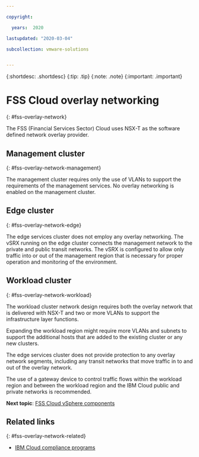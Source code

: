 ```yaml
---

copyright:

  years:  2020

lastupdated: "2020-03-04"

subcollection: vmware-solutions


---
```


{:shortdesc: .shortdesc}
{:tip: .tip}
{:note: .note}
{:important: .important}

# FSS Cloud overlay networking
{: #fss-overlay-network}

The FSS (Financial Services Sector) Cloud uses NSX-T as the software defined network overlay provider.

## Management cluster
{: #fss-overlay-network-management}

The management cluster requires only the use of VLANs to support the requirements of the management services. No overlay networking is enabled on the management cluster.

## Edge cluster
{: #fss-overlay-network-edge}

The edge services cluster does not employ any overlay networking. The vSRX running on the edge cluster connects the management network to the private and public transit networks. The vSRX is configured to allow only traffic into or out of the management region that is necessary for proper operation and monitoring of the environment.

## Workload cluster
{: #fss-overlay-network-workload}

The workload cluster network design requires both the overlay network that is delivered with NSX-T and two or more VLANs to support the infrastructure layer functions.

Expanding the workload region might require more VLANs and subnets to support the additional hosts that are added to the existing cluster or any new clusters.

The edge services cluster does not provide protection to any overlay network segments, including any transit networks that move traffic in to and out of the overlay network.

The use of a gateway device to control traffic flows within the workload region and between the workload region and the IBM Cloud public and private networks is recommended.

**Next topic**: [FSS Cloud vSphere components](/docs/services/vmwaresolutions?topic=vmware-solutions-fss-vsphere-platform)

## Related links
{: #fss-overlay-network-related}

* [IBM Cloud compliance programs](https://www.ibm.com/cloud/compliance)
